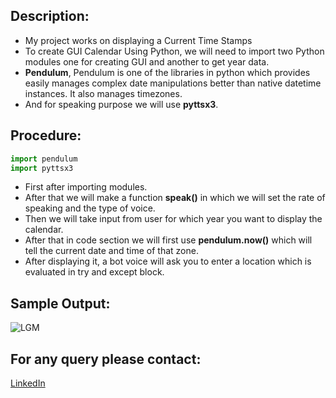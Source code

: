 ## Description:
- My project works on displaying a Current Time Stamps
- To create GUI Calendar Using Python, we will need to import two Python modules one for creating GUI and another to get year data.
- **Pendulum**, Pendulum is one of the libraries in python which provides easily manages complex date manipulations better than native datetime instances. It also manages timezones.
- And for speaking purpose we will use **pyttsx3**.

## Procedure: 
```python
import pendulum
import pyttsx3  
```
- First after importing modules.
- After that we will make a function **speak()** in which we will set the rate of speaking and the type of voice.
- Then we will take input from user for which year you want to display the calendar.
- After that in code section we will first use **pendulum.now()** which will tell the current date and time of that zone.
- After displaying it, a bot voice will ask you to enter a location which is evaluated in try and except block.

## Sample Output:
![LGM](https://github.com/AmitGupta700/Awesome_Python_Scripts/blob/main/AutomationScripts/Current%20Time%20Stamps/Images/Output.png)

## For any query please contact:
<a href="https://www.linkedin.com/in/amit-gupta-681206191/">LinkedIn</a>
